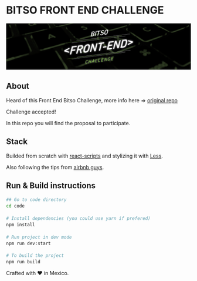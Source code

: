 # BITSO FRONT END CHALLENGE

![Front End Challenge Image](https://github.com/bitsoex/front-end-challenge/blob/master/bann_bfec.jpg)

## About

Heard of this Front End Bitso Challenge, more info here => [original repo]

Challenge accepted!

In this repo you will find the proposal to participate.

## Stack

Builded from scratch with [react-scripts] and stylizing it with [Less].

Also following the tips from [airbnb guys].

## Run & Build instructions

``` bash
## Go to code directory
cd code

# Install dependencies (you could use yarn if prefered)
npm install

# Run project in dev mode
npm run dev:start

# To build the project
npm run build
```

Crafted with ❤ in Mexico.

[original repo]: https://github.com/bitsoex/front-end-challenge
[react-scripts]: https://reactjs.org/docs/add-react-to-a-new-app.html
[Less]: http://lesscss.org
[airbnb guys]: https://github.com/airbnb/javascript/tree/master/react